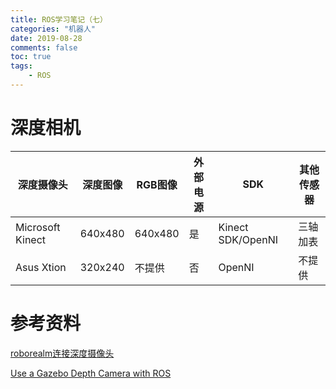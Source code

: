 ```yaml
---
title: ROS学习笔记（七）
categories: "机器人" 
date: 2019-08-28
comments: false
toc: true
tags:
    - ROS
---
```



<!--more-->

# 深度相机


|深度摄像头|深度图像|RGB图像|外部电源|SDK|其他传感器|
|----|----|----|----|----|----|
|Microsoft Kinect|640x480|640x480 |是|Kinect SDK/OpenNI |三轴加表|
|Asus Xtion|320x240|不提供|否|OpenNI |不提供|


# 参考资料

[roborealm连接深度摄像头](http://www.roborealm.com/help/OpenNI_Kinect.php)

[Use a Gazebo Depth Camera with ROS](http://gazebosim.org/tutorials/?tut=ros_depth_camera)